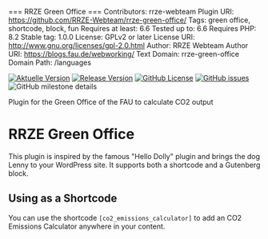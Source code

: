 === RRZE Green Office ===
Contributors: rrze-webteam
Plugin URI: https://github.com/RRZE-Webteam/rrze-green-office/
Tags: green office, shortcode, block, fun
Requires at least: 6.6
Tested up to: 6.6
Requires PHP: 8.2
Stable tag: 1.0.0
License: GPLv2 or later
License URI: http://www.gnu.org/licenses/gpl-2.0.html
Author: RRZE Webteam
Author URI: https://blogs.fau.de/webworking/
Text Domain: rrze-green-office
Domain Path: /languages

[![Aktuelle Version](https://img.shields.io/github/package-json/v/rrze-webteam/rrze-green-office/main?label=Version)](https://github.com/RRZE-Webteam/rrze-green-office)
[![Release Version](https://img.shields.io/github/v/release/rrze-webteam/rrze-green-office?label=Release+Version)](https://github.com/rrze-webteam/rrze-green-office/releases/)
[![GitHub License](https://img.shields.io/github/license/rrze-webteam/rrze-green-office)](https://github.com/RRZE-Webteam/rrze-green-office)
[![GitHub issues](https://img.shields.io/github/issues/RRZE-Webteam/rrze-green-office)](https://github.com/RRZE-Webteam/rrze-green-office/issues)
![GitHub milestone details](https://img.shields.io/github/milestones/progress-percent/RRZE-Webteam/rrze-green-office/3)

Plugin for the Green Office of the FAU to calculate CO2 output

# RRZE Green Office

This plugin is inspired by the famous "Hello Dolly" plugin and brings the dog Lenny to your WordPress site. It supports both a shortcode and a Gutenberg block.

## Using as a Shortcode

You can use the shortcode `[co2_emissions_calculator]` to add an CO2 Emissions Calculator anywhere in your content.


